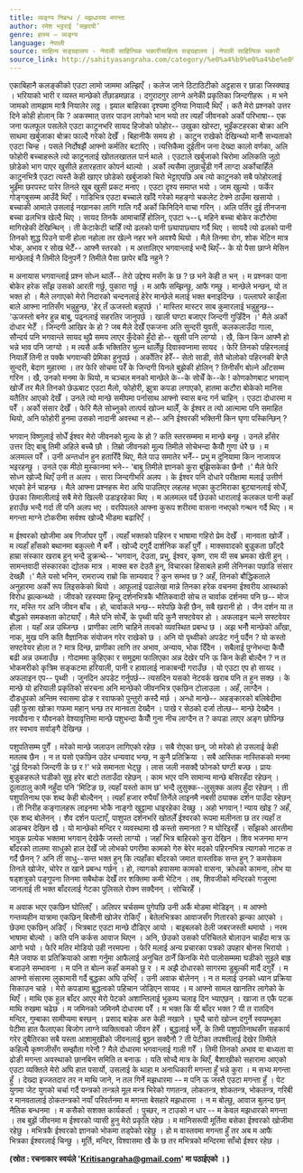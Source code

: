 ```yaml
---
title: व्यङ्ग्य निबन्ध / मझधारमा मगन्ता
author: रमेश भट्टराई ‘सहृदयी’
genre: हास्य – व्यङ्ग्य
language: नेपाली
source: साहित्य सङ्ग्रहालय - नेपाली साहित्यिक भकारीसाहित्य सङ्ग्रहालय | नेपाली साहित्यिक भकारी
source_link: http://sahityasangraha.com/category/%e0%a4%b9%e0%a4%be%e0%a4%b8%e0%a5%8d%e0%a4%af-%e0%a4%b5%e0%a5%8d%e0%a4%af%e0%a4%99%e0%a5%8d%e0%a4%97%e0%a5%8d%e0%a4%af/
---
```


एकाबिहानै कलङ्कीको एउटा लामो जाममा अल्झिएँ । कलेज जाने ठिटाठिटीको अट्टहास र छाडा जिस्क्याइ । भरियाको भारी र व्यस्त मान्छेको तँछाडमछाड । दगुरादगुर लाग्ने अनेकौँ प्रकृतिका जिन्दगीहरू । म भने जामको तामझाम मात्रै नियालेर लठ्ठ । झ्याल बाहिरका दृश्यमा दुनिया नियाल्दै थिएँ । कतै मेरो प्रश्नको उत्तर दिने कोही होलान् कि ? अकस्मात् उत्तर पाउन लागेको भान भयो तर त्यहाँ जीवनको अर्को परिभाषा-- एक जना फलफूल पसलेले एउटा काटुनभरि सायद हिजोको फोहोर-- उखुका खोस्टा, भुइँकटहरका बोक्रा अनि साथमा खर्बुजाका बोक्रा फाल्दै गरेको देखेँ । बिहानीकै समय हो । काटुन राखेको देखिन्थ्यो मानौँ सभ्यताको एउटा चिन्ह । पसले निर्दोषझैं आफ्नो कर्मतिर बटारिए । त्यत्तिकैमा दुईतीन जना देख्दा कालो वर्णका, अलि फोहोरी बच्चाहरूले त्यो काटुनलाई खोतलखातल पार्न थाले । एउटाले खर्बुजाको चिरोमा अलिकति जुठो छोडेको भाग पाएर खुसीले हतारहतार कोपर्न थाल्यो । अर्को त्यसैमा लुछाचुँडी गर्नै लाग्दा अर्कोचाहिँले काटुनभित्रै एउटा त्यस्तै केही खाएर छोडेको खर्बुजाको चिरो भेट्टाएपछि अब त्यो काटुनको सबै फोहोरलाई भुइँमा छरपस्ट पारेर तिनले खुब खुसी प्रकट मनाए । एउटा दृश्य समाप्त भयो । जाम खुल्यो । फर्केर गोङ्गबुसम्म आउँदै थिएँ । गाडिभित्र एउटा बच्चाले खाँदै गरेको महङ्गो चकलेट टेक्ने ठाउँमा खसायो । बच्चाकी आमाले उसलाई नखानका लागि गालि गर्दै अर्को किनिदिने वाचा गरिन् । अलि पर्तिर दुई तीनजना बच्चा ढलभित्र खेल्दै थिए । सायद तिनकै आमाचाहिँ होलिन्, एउटा ५--६ महिने बच्चा बोकेर कटौरोमा मागिरहेकी देखिन्थिन् । ती केटाकेटी चाहिँ त्यो ढलको पानी छ्यापाछ्याप गर्दै थिए । सायदै त्यो ढलको पानी तिनको शुद्ध पिउने पानी होला नहोला तर खेल्ने नहर भने अवश्यै थियो । मैले तिनमा रोग, शोक भेटिन मात्र भोक, अभाव र सोख भेटेँ-- आफ्नै स्तरको । म अत्तालिएर भगवान्लाई भन्दै थिएँ-- के यो पैसा छाप्ने मेसिन मान्छेलाई नै तिमीले दिनुपर्ने ? तिमीले पैसा छापेर बाँढे नहुने ?

म अनायास भगवान्लाई प्रश्न सोध्न थालेँ-- तेरो उद्देश्य मसँग के छ ? छ भने केही त भन् । म प्रश्नका पाना बोकेर हरेक साँझ उसको आरती गर्छु, पुकारा गर्छु । म आफै सम्झिन्छु, आफै गम्छु । मान्छेले भन्छन्, यो त भक्त हो । मैले लगाएको मेरो निदारको चन्दनलाई हेरेर मान्छेले मलाई भक्त बनाइदिन्छ । पल्लाघरे काइँला बाले आफ्ना नातिसँग भन्नुहुन्छ, 'हेर् तँ ऊजस्तो बन्नुपर्छ ।' मास्तिर मास्टर साब कुमारलाई भन्नुहुन्छ-- 'ऊजस्तो बनेर हुन्न बाबु, पढ्नलाई सहरतिर जानुपर्छ । खाली घण्टा बजाएर जिन्दगी गुज्रिँदैन ।' मैले अर्को दोधार भेटेँ । जिन्दगी आखिर के हो ? जब मैले देखेँ एकजना अति सुन्दरी युवती, कलकलाउँदा गाला, सौन्दर्य पनि भगवान्ले सायद थुप्रै समय लाएर कुँदेको हुँदो हो-- खुसी पनि लाग्यो । खै, किन किन आफ्नै हो भन्ने भाव पनि जाग्यो । म त्यसै अर्कै भक्तितिर भुल्न थालेँछु दिवास्वप्नामा सायद । फेरि तिनको पहिरनलाई नियालेँ तिनी त पक्कै भगवान्की प्रेमिका हुनुपर्छ । अर्कोतिर हेरेँ-- सेतो साडी, सेतै चोलोको पहिरनकी बेग्लै सुन्दरी, बेदाग मुहारमा । तर फेरि सोचमा परेँ के जिन्दगी यिनले बुझेकी होलिन् ? तिनीसँग बोल्ने आँटसम्म गरिन । खै, उनको मनमा के थियो, म चञ्चल मनको मान्छेले के--के सोचेँ के--के ! कोणकोणबाट भगवान् खोजेँ तर मैले तिनको छेऊबाट एउटा मैलो, फोहोरी, झुत्रा कपडा लगाएको, हातमा कटौरा बोकेको मानिस यतैतिर आएको देखेँ । उनले त्यो मान्छे समीपमा पर्नासाथ आफ्नो स्वास बन्द गर्न चाहिन् । एउटा दोधारमा म परेँ । अर्को संसार देखेँ । फेरि मैले सोच्नुको तात्पर्य खोज्न थालेँ, के ईश्वर त त्यो आत्मामा पनि समाहित थियो, अनि फोहोरी हुनमा उसको नादानी अवस्था न हो-- अनि ईश्वरकी भक्तिनी किन घृणा पस्किन्छिन् ?

भगवान् विष्णुलाई सोधेँ ईश्वर मेरो जीवनको मूल्य के हो ? कति स्तरसम्ममा म मान्छे बन्छु । उनले हाँसेर उत्तर दिए बाबु तिमी अहिले बच्चै छौ । तिम्रो जीवनको मूल्य तिमीले सोचेभन्दा कैयौँ गुणा धेरै छ । म अलमल्ल परेँ । उनी अन्तर्धान हुन हतारिँदै थिए, मैले पाउ समातेर भनेँ-- प्रभु म दुनियामा किन नाजायज भइरहन्छु । उनले एक मीठो मुस्कानमा भने-- 'बाबु तिमीले ज्ञानको कुरा बुझिसकेका छैनौ ।' मैले फेरि सोध्न खोज्दै थिएँ उनी त अलप । सारा जिन्दगीभरि अलप । के ईश्वर पनि दोधारे परीक्षामा मलाई उत्तीर्ण भएको हेर्न चाहन्छ । मैले आफ्ना प्रश्नहरू मेरा अघि पाउलिएर लहलह भएका कुटमिराका बुट्यानलाई सोधेँ, छेउका सिमालीलाई सबै मेरो खिल्ली उडाइरहेका थिए । म अलमल्ल पर्दै छेउको धारालाई कलकल पानी कहाँ हराउँछ भन्दै गर्दा ती पनि अलप भए । वरपिपलले आफ्ना कुरूप शरीरमा वासना नभएको गन्थन गर्दै थिए । म मगन्ता माग्ने टोकरीमा सर्वश्व खोज्दै भीडमा बढारिएँ ।

म ईश्वरको खोजीमा अब गिर्जाघर पुगेँ । त्यहाँ भक्तको पहिरन र भाषामा गहिरो प्रेम देखेँ । मानवता खोजेँ । म त्यहाँ हाँसको बथानमा बकुल्लो नै बनेँ । खोज्दै दगुर्दै दार्शनिक कहाँ पुगेँ । माक्सवादको बुज्रुकता छाँट्दै हाम्रा संस्कार खराब हुन् भन्दै डुक्रन्थे-- 'भगवान्, देउता, प्रभु, ईश्वर, कृष्ण, राम यी सब भ्रमका खेती हुन् । सामन्तवादी संस्कारका द्योतक मात्र । माक्स बरु देउतै हुन्, विचारका हिसाबले हामी लेनिनका पछाडि संसार देख्छौँ ।' मैले यसो भनिन, रामराज्य राम्रो कि साम्यवाद ? कुन सम्भव छ ? अहँ, तिनको बौद्धिकताले अनुहारमा अर्को रूप लिइसकेको थियो । आफूलाई पढालेखा मान्ने तिनका हरेक वचनमा ईश्वरीय आस्थाको विरोध झल्कन्थ्यो । जीवको रहस्यमा हिन्दू दर्शनभित्रकै भौतिकवादी सोच त चार्वाक दर्शनमा पनि छ-- मोज गर, मस्ति गर अनि जीवन बाँच । हो, चार्वाकले भन्छ-- मरेपछि केही छैन, सबै खरानी हो । जैन दर्शन या त बौद्धको समकक्षता कोट्याएँ । मैले पनि सोचेँ, के पृथ्वी यदि कुनै सफ्टवेयर हो । अफलाइन चल्ने सफ्टवेयर होला । यहाँ अन्न उब्जिन्छ । प्राणीका लागि चाहिने तत्वको व्यवस्थित प्रबन्ध छ । अझ भनौँ मान्छेको आँखा, नाक, मुख पनि कति वैज्ञानिक संयोजन गरेर राखेको छ । अनि यो पृथ्वीको अपडेट गर्नु पर्दैन ? यो कस्तो सफ्टवेयर होला त ? मात्र दिन्छ, प्राणीका लागि तर अभाव, अन्याय, भोक दिँदैन । सबैलाई पुग्नेभन्दा कैयौँ बढी अन्न उब्जाउँछ । गोदाममा कुहिएका र समुद्रमा फालिएका अन्न देखेर पनि ऊ किन केही बोल्दैन ? न त भोकमरीको कृत्रिम सङ्कटमा हरियाली, पानी र हावालाई नाकाबन्दी गराउँछ । यो एउटा एप हो सायद । अफलाइन एप-- पृथ्वी । जुनदिन अपडेट गर्नुपर्छ-- त्यसदिन यसको नेटवर्क खराब पनि त हुन सक्छ । के मान्छे यो हरियाली प्रकृतिको संरचना अनि मान्छेको जीवनभित्र एकछिन टोलाउला । अहँ, लाग्दैन । दौडधुपको अन्तिम स्वासमा ढोङ र रवाफको पुन्तुरो कस्दै मर्छ । अन्धो मान्छे-- अहङ्कारको बलिबेदीमा उही फुस्रा खोक्रा गफमा महान् भन्छ तर मानवता देख्दैन । पाखे र सेठको दर्जा तोल्छ-- मान्छे देख्दैन । नवयौवना र यौवनको वेश्यावृत्तिमा मान्छे पशुभन्दा कैयौँ गुना नीच लाग्दैन त ? कपडा लाएर अङ्ग छोपिन्छ तर स्वभाव सर्वाङ्गै देखिन्छ ।

पशुपतिसम्म पुगेँ । मरेको मान्छे जलाउन लागिएको रहेछ । सबै रोएका छन्, जो मरेको हो उसलाई केही मतलब छैन । न त यसो एकछिन उठेर धन्यवाद भन्छ, न कुनै प्रतिक्रिया । सबै आस्तिक नास्तिकको मनमा 'दुई दिनको जिन्दगी के छ र !' भन्ने समानता भेट्छु । लास जली नसक्दै फोनको घण्टी बज्छ । प्रायः बुज्रुकहरूले घडीको सुइ हरेर बाटो तताउँदा रहेछन् । काम भएर पनि सामान्य मान्छे बसिरहँदा रहेछन् । ठूलाठालु कामै नहुँदा पनि 'मिटिङ छ, त्यहाँ यस्तो काम छ' भन्दै लुसुक्क--लुसुक्क अलप हुँदा रहेछन् । ती पशुपतिनाथ एक शब्द केही बोल्दैनन् । त्यहाँ हजार रुपैयाँ तिर्नेले लाइनमै नबसी ठ्याक्क दर्शन पाउँदा रहेछन् । ती निरीह कङ्गालहरू लाइनमा भोकै नाङ्गो खुट्टामा धाइरहेका देख्छु । अहो भगवान् ! न्याय खोइ ? अहँ, एक शब्द बोलेनन् । शैव दर्शन पल्टाएँ, पाशुपत दर्शनभरि खोतलेँ ईश्वरको रूपमा मलीनता छ तर त्यहाँ त आडम्बर देखिन खै । यो मान्छेको मन्दिर र व्यवस्थामा खै कस्तो समानता ? म घोरिइरहेँ । साँझको आरतीमा भावुक प्रत्येक भक्तमा भगवान् देखेकै जस्तो लाग्यो । जहाँ भित्र बाहिरको कुरा देखिन । शिव भजनमा मग्न बाँदरको तालमा साधुको हाल देखेँ जो लोभको पगरीमा कामको गेरु बेरेर मदको पहिरनभित्र त्यागको नाटक त गर्दै छैनन् ? अनि ती साधु--सन्त भक्त हुन् कि त्यहाँका बाँदरको जमात वास्तविक सन्त हुन् ? कमसेकम तिनले खोजेर, चोरेर त खाने प्रबन्ध गर्छन् । हो, त्यागको हवासमा कामको वासना, क्रोधको कामना, लोभ या षड्शत्रुको पङ्गुपना तिनमा सबैथोक देखेँ तर शक्तिमा कमी भेटिन । तब, शिवजीको मन्दिरको गजुरमा जानलाई ती भक्त बाँदरलाई गेटका पुलिसले रोक्न सक्दैनन् । सोचिरहेँ ।

म अवाक भएर एकछिन घोत्लिएँ । अलिपर चर्चसम्म पुगेपछि उनी अर्कै मोडमा मोडिइन् । म आफ्नो गन्तव्यहीन यात्रामा एकछिन् बिसौनी खोजेर रोकिएँ । बेतेलभित्रका आवाजसँग गितारको झन्का आएको । छेउमा एकछिन् अडिएँ । भित्रबाट एउटा मान्छे दौडिएर आयो । बाइबलको ठेली जबरजस्ती थमायो । नरम भाषामा बोल्यो । कति पनि कर्कस आवाज थिएन । अनि, छेउको उसको परिचितले बोलाउन चाहँदा मात्र ऊ आगो भयो । फेरि मतिर मोडियो उही नरमपना । फेरि मलाई अन्य प्रचारका पत्रको उपहार बोनस भिरायो । मैले जवाफ वा प्रतिक्रियाको आशा गर्नुमा आफैलाई अनुचित ठानेँ किनकि मेरो पालोसम्ममा घडीको सुइले बाह्र बजाउने सम्भावना । म पनि त बोल्न कहाँ कमको छु र । म अझै दोधारको सागरमा डुबुल्की मार्दै दगुरेँ । म आफ्नो संसारमा लुकामारी गर्दै बुद्धका अघि उभिएँ । उनी अवाक बोलेनन् । न त मलाई उनको ध्यान प्रक्रिया सिकाउन चाहे । मेरो कपडामा बुद्धत्वको पहिचान जोडिएन सायद । म आफ्नो सामल खानतिर लागेको के थिएँ । माथि एक हुल बाँदर आएर मेरो पेटको अशान्तिलाई भूकम्प चलाइ दिन भ्याएछन् । खाजा त एकै पटक माथि रुखमा चढेछ । म जमिनको जमिनमै दोधारमा परेँ । म भक्त कि यी बाँदर भक्त ? यी त रातदिन मन्दिर, गुम्बाका सामीप्यमा बस्छन् । प्रसाद बाहेक अरु केही नखाने । घुम्दै चारो खोज्न दगुर्ने स्वयम्भूका पेटीमा हात फैलाएका बिजोग लाग्ने व्यक्तित्वको जीवन हेरेँ । बुद्धलाई भनेँ, के तिमी पशुपतिनाथसँग सहकार्य गरेर दुबैतिरका सबै यस्ता आशामुखीको जीवनलाई बुझ्न सक्दैनौ ? ती पेटीका तपश्वीलाई देखेर तिमीले कहिल्यै कृष्णजीसँग सम्झौता गरेनौ ? मैले दोधारमा भगवान्लाई गाली गरेँ । तिमी तिनको अभाव वा बाध्यता वा ढोङी मगन्ता अवस्थाको छानबिन समिति त बनाऊ । यति सोच्दै मात्र के थिएँ, बैशाखीको सहारामा आएको एउटा व्यक्तिले मेरो अघि हात पसार्यो, उसलाई के थाहा म अनाधिकारी मगन्ता हुँ भन्ने कुरा । म सभ्य मगन्ता हुँ । देख्दा इज्जतदार तर न माथि जाने, न तल गिर्ने मझधारमा -- म पनि ऊ जस्तै एउटा मगन्ता हुँ । पेट युगमा जेट युगको चर्चा गर्दै यन्त्रको तन्त्रले मूल मन्त्र भिरेको गणतन्त्र, लोकतन्त्र, शोकतन्त्र, भोकतन्त्र, गरिबी र मानवतालाई ठोकतन्त्रको नयाँ परिवर्तनमा म मगन्ता बेसहारे मझधारमा । न म बोल्छु, आवाज बुलन्द छन् नैतिक बन्धनमा । म कसैको सशक्त कार्यकर्ता । पुच्छर, न टाउको न धार -- म केवल मझधारको मगन्ता । तब बुझें जीवनमा म ईश्वरको प्यासी हुनु मेरो प्रकृति रहेछ । म मानिसरूपी मूर्तिमा बसेका ईश्वरको खोजीमा रहेछु । मभित्रकै ईश्वरको ज्ञानको भोकमा तड्पेको रहेछु । हो म वास्तवमा मगन्ता हुँ तर अब म आफै  
भित्रका ईश्वरलाई चिन्छु । मूर्ति, मन्दिर, विश्वासमा खै के छ तर मभित्रको मन्दिरमा साँचो ईश्वर रहेछ ।

**(स्रोत : रचनाकार स्वयंले '<a href="mailto:Kritisangraha@gmail.com" class="email">Kritisangraha@gmail.com</a>' मा पठाईएको । )**
